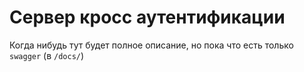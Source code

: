 # Сервер кросс аутентификации

Когда нибудь тут будет полное описание, но пока что есть только `swagger` (в `/docs/`)
